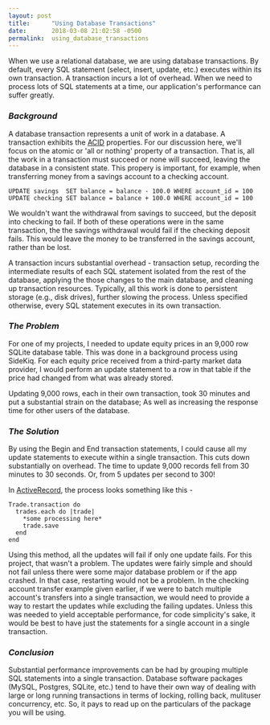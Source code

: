 ```yaml
---
layout: post
title:      "Using Database Transactions"
date:       2018-03-08 21:02:58 -0500
permalink:  using_database_transactions
---
```


When we use a relational database, we are using database transactions.
By default, every SQL statement (select, insert, update, etc.) executes within its own transaction.
A transaction incurs a lot of overhead.
When we need to process lots of SQL statements at a time, our application's performance can suffer greatly.

### *Background*
A database transaction represents a unit of work in a database.
A transaction exhibits the [ACID](https://en.wikipedia.org/wiki/ACID) properties.
For our discussion here, we'll focus on the atomic or 'all or nothing' property of a transaction.
That is, all the work in a transaction must succeed or none will succeed, leaving the database in a consistent state.
This propery is important, for example, when transferring money from a savings account to a checking account. 
```
UPDATE savings  SET balance = balance - 100.0 WHERE account_id = 100
UPDATE checking SET balance = balance + 100.0 WHERE account_id = 100
```
We wouldn't want the withdrawal from savings to succeed, but the deposit into checking to fail.
If both of these operations were in the same transaction, the the savings withdrawal would fail if the checking deposit fails.
This would leave the money to be transferred in the savings account, rather than be lost.

A transaction incurs substantial overhead - transaction setup, recording the intermediate results of each SQL statement isolated from the rest of the database, applying the those changes to the main database, and cleaning up transaction resources.
Typically, all this work is done to persistent storage (e.g., disk drives), further slowing the process.
Unless specified otherwise, every SQL statement executes in its own transaction.

### *The Problem*
For one of my projects, I needed to update equity prices in an 9,000 row SQLite database table.
This was done in a background process using SideKiq. For each equity price received from a third-party market data provider, I would perform an update statement to a row in that table if the price had changed from what was already stored.

Updating 9,000 rows, each in their own transaction, took 30 minutes and put a substantial strain on the database;
As well as increasing the response time for other users of the database.

### *The Solution*
By using the Begin and End transaction statements, I could cause all my update statements to execute within a single transaction.
This cuts down substantially on overhead.
The time to update 9,000 records fell from 30 minutes to 30 seconds.
Or, from 5 updates per second to 300!

In [ActiveRecord](http://api.rubyonrails.org/v5.0/classes/ActiveRecord/Transactions/ClassMethods.html), the process looks something like this -

```
Trade.transaction do
  trades.each do |trade|
    *some processing here*
    trade.save
  end
end
```

Using this method, all the updates will fail if only one update fails.
For this project, that wasn't a problem.
The updates were fairly simple and should not fail unless there were some major database problem or if the app crashed.
In that case, restarting would not be a problem.
In the checking account transfer example given earlier, if we were to batch multiple account's transfers into a single transaction, we would need to provide a way to restart the updates while excluding the failing updates.
Unless this was needed to yield acceptable performance, for code simplicity's sake, it would be best to have just the statements for a single account in a single transaction.

### *Conclusion*
Substantial performance improvements can be had by grouping multiple SQL statements into a single transaction.
Database software packages (MySQL, Postgres, SQLite, etc.) tend to have their own way of dealing with large or long running transactions in terms of locking, rolling back, mulituser concurrency, etc.
So, it pays to read up on the particulars of the package you will be using.
